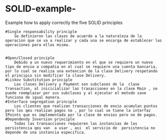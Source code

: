# SOLID-example-
Example how to apply correctly the five SOLID principles 

	#Single responsability principle
		Se definieron las clases de acuerdo a la naturaleza de la operacion que se va a realizar y cada una se encarga de establecer las operaciones para ellas misma. 
		

	#Open/Closed principle
		Debido a un nuevo requerimiento en el que se requiere un nuevo tipo de envio a compañia en el cual se requiere una cuenta bancaria, por lo cual se realiza una extencion de la clase Delivery respetando el principio sin modificar la clase Delivery.
	#Liskov Substitution principle
		Las clases Delivery y Payment son subclases de la  clase Transaction, al inicicializar las trasacciones en la clase Main , se puede reemplazar por sus subclases y al ejecutar el metodo save  funciona de igual manera.  
	#Interface segregation principle
		Los clientes que realizan transacciones de envio acumulan puntos pero los qeu realizan pagos no , por lo cual se tiene la interfaz IPoints que es implementada por la clase de envios pero no de pagos.
	#Dependendy Inversion principle
		Todas las transacciones requieren las instancias de las persistencia qeu van  a usar , asi  el servicio de  persistencia no depende de una instancia especifica.
